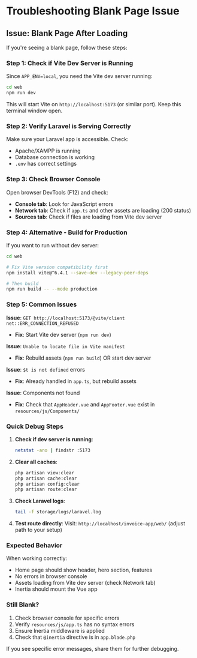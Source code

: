 # Troubleshooting Blank Page Issue

## Issue: Blank Page After Loading

If you're seeing a blank page, follow these steps:

### Step 1: Check if Vite Dev Server is Running

Since `APP_ENV=local`, you need the Vite dev server running:

```bash
cd web
npm run dev
```

This will start Vite on `http://localhost:5173` (or similar port). Keep this terminal window open.

### Step 2: Verify Laravel is Serving Correctly

Make sure your Laravel app is accessible. Check:
- Apache/XAMPP is running
- Database connection is working
- `.env` has correct settings

### Step 3: Check Browser Console

Open browser DevTools (F12) and check:
- **Console tab**: Look for JavaScript errors
- **Network tab**: Check if `app.ts` and other assets are loading (200 status)
- **Sources tab**: Check if files are loading from Vite dev server

### Step 4: Alternative - Build for Production

If you want to run without dev server:

```bash
cd web

# Fix Vite version compatibility first
npm install vite@^6.4.1 --save-dev --legacy-peer-deps

# Then build
npm run build -- --mode production
```

### Step 5: Common Issues

**Issue**: `GET http://localhost:5173/@vite/client net::ERR_CONNECTION_REFUSED`
- **Fix**: Start Vite dev server (`npm run dev`)

**Issue**: `Unable to locate file in Vite manifest`
- **Fix**: Rebuild assets (`npm run build`) OR start dev server

**Issue**: `$t is not defined` errors
- **Fix**: Already handled in `app.ts`, but rebuild assets

**Issue**: Components not found
- **Fix**: Check that `AppHeader.vue` and `AppFooter.vue` exist in `resources/js/Components/`

### Quick Debug Steps

1. **Check if dev server is running**:
   ```bash
   netstat -ano | findstr :5173
   ```

2. **Clear all caches**:
   ```bash
   php artisan view:clear
   php artisan cache:clear
   php artisan config:clear
   php artisan route:clear
   ```

3. **Check Laravel logs**:
   ```bash
   tail -f storage/logs/laravel.log
   ```

4. **Test route directly**:
   Visit: `http://localhost/invoice-app/web/` (adjust path to your setup)

### Expected Behavior

When working correctly:
- Home page should show header, hero section, features
- No errors in browser console
- Assets loading from Vite dev server (check Network tab)
- Inertia should mount the Vue app

### Still Blank?

1. Check browser console for specific errors
2. Verify `resources/js/app.ts` has no syntax errors
3. Ensure Inertia middleware is applied
4. Check that `@inertia` directive is in `app.blade.php`

If you see specific error messages, share them for further debugging.






